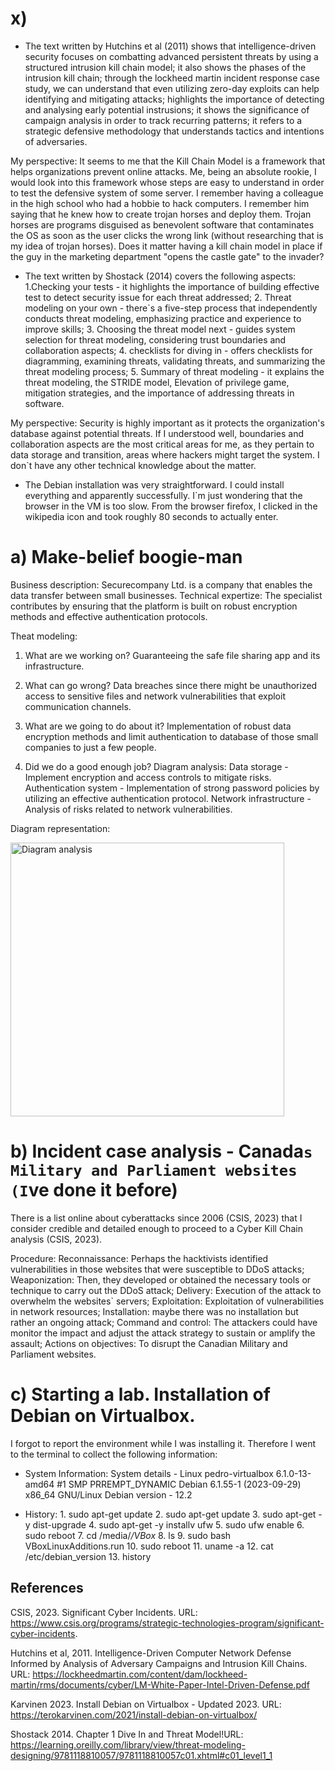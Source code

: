 # x) 

- The text written by Hutchins et al (2011) shows that intelligence-driven security focuses on combatting advanced persistent threats by using a structured intrusion kill 
chain model; it also shows the phases of the intrusion kill chain; through the lockheed martin incident response case study, we can understand that even utilizing zero-day 
exploits can help identifying and mitigating attacks; highlights the importance of detecting and analysing early potential instrusions; it shows the significance of campaign 
analysis in order to track recurring patterns; it refers to a strategic defensive methodology that understands tactics and intentions of adversaries.

My perspective: It seems to me that the Kill Chain Model is a framework that helps organizations prevent online attacks. Me, being an absolute rookie, I would look into this 
framework whose steps are easy to understand in order to test the defensive system of some server. I remember having a colleague in the high school who had a hobbie to hack 
computers. I remember him saying that he knew how to create trojan horses and deploy them. Trojan horses are programs disguised as benevolent software that contaminates the 
OS as soon as the user clicks the wrong link (without researching that is my idea of trojan horses). Does it matter having a kill chain model in place if the guy in the 
marketing department "opens the castle gate" to the invader? 

- The text written by Shostack (2014) covers the following aspects: 1.Checking your tests - it highlights the importance of building effective test to detect security issue for
each threat addressed; 2. Threat modeling on your own - there`s a five-step process that independently conducts threat modeling, emphasizing practice and experience to improve
skills; 3. Choosing the threat model next - guides system selection for threat modeling, considering trust boundaries and collaboration aspects; 4. checklists for diving in -
offers checklists for diagramming, examining threats, validating threats, and summarizing the threat modeling process; 5. Summary of threat modeling - it explains the threat
modeling, the STRIDE model, Elevation of privilege game, mitigation strategies, and the importance of addressing threats in software.

My perspective: Security is highly important as it protects the organization's database against potential threats. If I understood well, boundaries and collaboration aspects
are the most critical areas for me, as they pertain to data storage and transition, areas where hackers might target the system. I don`t have any other technical knowledge
about the matter. 

- The Debian installation was very straightforward. I could install everything and apparently successfully. I`m just wondering that the browser in the VM is too slow. From
the browser firefox, I clicked in the wikipedia icon and took roughly 80 seconds to actually enter.

# a) Make-belief boogie-man

Business description: Securecompany Ltd. is a company that enables the data transfer between small businesses.
Technical expertize: The specialist contributes by ensuring that the platform is built on robust encryption methods and effective authentication protocols. 

Theat modeling: 
1. What are we working on?
  Guaranteeing the safe file sharing app and its infrastructure.

2. What can go wrong?
  Data breaches since there might be unauthorized access to sensitive files and network vulnerabilities that exploit communication channels.

3. What are we going to do about it?
  Implementation of robust data encryption methods and limit authentication to database of those small companies to just a few people.

4. Did we do a good enough job?
  Diagram analysis: 
  Data storage - Implement encryption and access controls to mitigate risks.
  Authentication system - Implementation of strong password policies by utilizing an effective authentication protocol. 
  Network infrastructure - Analysis of risks related to network vulnerabilities.

Diagram representation:

<img width="438" alt="Diagram analysis" src="https://github.com/Student20231/Hello/assets/149126670/bae1e9e2-594c-4f89-9d5d-b55313e0d4d8">

# b) Incident case analysis - Canada`s Military and Parliament websites (I`ve done it before)
There is a list online about cyberattacks since 2006 (CSIS, 2023) that I consider credible and detailed enough to proceed to a Cyber Kill Chain analysis (CSIS, 2023).

Procedure:
Reconnaissance: Perhaps the hacktivists identified vulnerabilities in those websites that were susceptible to DDoS attacks;
Weaponization: Then, they developed or obtained the necessary tools or technique to carry out the DDoS attack;
Delivery: Execution of the attack to overwhelm the websites` servers;
Exploitation: Exploitation of vulnerabilities in network resources;
Installation: maybe there was no installation but rather an ongoing attack;
Command and control: The attackers could have monitor the impact and adjust the attack strategy to sustain or amplify the assault;
Actions on objectives: To disrupt the Canadian Military and Parliament websites.

# c) Starting a lab. Installation of Debian on Virtualbox.

I forgot to report the environment  while I was installing it. Therefore I went to the terminal to collect the following information:

- System Information:
  System details - Linux pedro-virtualbox 6.1.0-13-amd64 #1 SMP PRREMPT_DYNAMIC Debian 6.1.55-1 (2023-09-29) x86_64 GNU/Linux
  Debian version - 12.2
  
- History:
            1. sudo apt-get update
            2. sudo apt-get update
            3. sudo apt-get -y dist-upgrade
            4. sudo apt-get -y installv ufw
            5. sudo ufw enable
            6. sudo reboot
            7. cd /media/*/VBox*
            8. ls
            9. sudo bash VBoxLinuxAdditions.run
           10. sudo reboot
           11. uname -a
           12. cat /etc/debian_version
           13. history


## References 

CSIS, 2023. Significant Cyber Incidents. URL: https://www.csis.org/programs/strategic-technologies-program/significant-cyber-incidents.

Hutchins et al, 2011. Intelligence-Driven Computer Network Defense Informed by Analysis of Adversary Campaigns and Intrusion Kill Chains. 
URL: https://lockheedmartin.com/content/dam/lockheed-martin/rms/documents/cyber/LM-White-Paper-Intel-Driven-Defense.pdf

Karvinen 2023. Install Debian on Virtualbox - Updated 2023. URL: https://terokarvinen.com/2021/install-debian-on-virtualbox/

Shostack 2014. Chapter 1 Dive In and Threat Model!URL: https://learning.oreilly.com/library/view/threat-modeling-designing/9781118810057/9781118810057c01.xhtml#c01_level1_1


